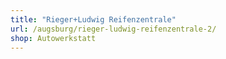 ```yaml
---
title: "Rieger+Ludwig Reifenzentrale"
url: /augsburg/rieger-ludwig-reifenzentrale-2/
shop: Autowerkstatt
---
```

